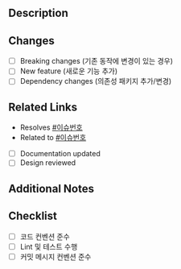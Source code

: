 ## Description
<!-- 작업 내용에 대한 간결한 설명 (1~2문장) -->

## Changes
<!-- 변경 사항을 구체적으로 나열 -->
- [ ] Breaking changes (기존 동작에 변경이 있는 경우)
- [ ] New feature (새로운 기능 추가)
- [ ] Dependency changes (의존성 패키지 추가/변경)

## Related Links
<!-- 연결된 이슈, 문서, 디자인 등 -->
- Resolves [#이슈번호]() <!-- 이슈 자동 종료를 원할 경우 -->
- Related to [#이슈번호]() <!-- 관련 이슈가 있을 경우 -->
- [ ] Documentation updated <!-- 문서 업데이트 확인 -->
- [ ] Design reviewed <!-- 디자인 리뷰 완료 -->

## Additional Notes
<!-- 스크린샷, 고민했던 부분, 리뷰어에게 전달할 사항 -->
<!-- 내용 입력 -->

## Checklist
- [ ] 코드 컨벤션 준수
- [ ] Lint 및 테스트 수행
- [ ] 커밋 메시지 컨벤션 준수